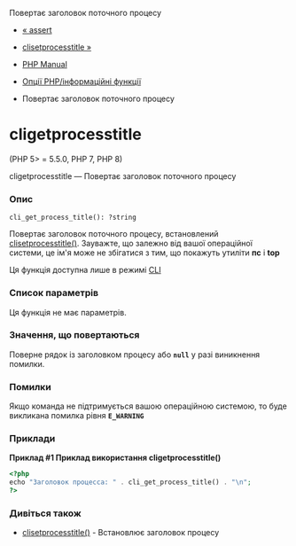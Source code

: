 Повертає заголовок поточного процесу

-   [« assert](function.assert.md)
    
-   [clisetprocesstitle »](function.cli-set-process-title.html)
    
-   [PHP Manual](index.md)
    
-   [Опції PHP/інформаційні функції](ref.info.md)
    
-   Повертає заголовок поточного процесу
    

# cligetprocesstitle

(PHP 5> = 5.5.0, PHP 7, PHP 8)

cligetprocesstitle — Повертає заголовок поточного процесу

### Опис

```methodsynopsis
cli_get_process_title(): ?string
```

Повертає заголовок поточного процесу, встановлений [clisetprocesstitle()](function.cli-set-process-title.html). Зауважте, що залежно від вашої операційної системи, це ім'я може не збігатися з тим, що покажуть утиліти **пс** і **top**

Ця функція доступна лише в режимі [CLI](features.commandline.md)

### Список параметрів

Ця функція не має параметрів.

### Значення, що повертаються

Поверне рядок із заголовком процесу або **`null`** у разі виникнення помилки.

### Помилки

Якщо команда не підтримується вашою операційною системою, то буде викликана помилка рівня **`E_WARNING`**

### Приклади

**Приклад #1 Приклад використання **cligetprocesstitle()****

```php
<?php
echo "Заголовок процесса: " . cli_get_process_title() . "\n";
?>
```

### Дивіться також

-   [clisetprocesstitle()](function.cli-set-process-title.html) - Встановлює заголовок процесу